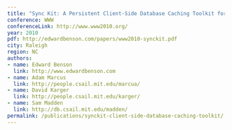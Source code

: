 ```yaml
---
title: "Sync Kit: A Persistent Client-Side Database Caching Toolkit for Data Intensive Websites"
conference: WWW
conferenceLink: http://www.www2010.org/
year: 2010
pdf: http://edwardbenson.com/papers/www2010-synckit.pdf
city: Raleigh
region: NC
authors:
- name: Edward Benson
  link: http://www.edwardbenson.com
- name: Adam Marcus
  link: http://people.csail.mit.edu/marcua/
- name: David Karger
  link: http://people.csail.mit.edu/karger/
- name: Sam Madden
  link: http://db.csail.mit.edu/madden/
permalink: /publications/synckit-client-side-database-caching-toolkit/
---
```

